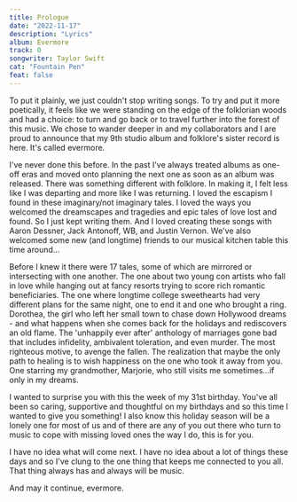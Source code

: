 ```yaml
---
title: Prologue
date: "2022-11-17"
description: "Lyrics"
album: Evermore
track: 0
songwriter: Taylor Swift
cat: "Fountain Pen"
feat: false
---
```


To put it plainly, we just couldn't stop writing songs. To try and put it more poetically, it feels like we were standing on the edge of the folklorian woods and had a choice: to turn and go back or to travel further into the forest of this music. We chose to wander deeper in and my collaborators and I are proud to announce that my 9th studio album and folklore's sister record is here. It's called evermore.

I've never done this before. In the past I've always treated albums as one-off eras and moved onto planning the next one as soon as an album was released. There was something different with folklore. In making it, I felt less like I was departing and more like I was returning. I loved the escapism I found in these imaginary/not imaginary tales. I loved the ways you welcomed the dreamscapes and tragedies and epic tales of love lost and found. So I just kept writing them. And I loved creating these songs with Aaron Dessner, Jack Antonoff, WB, and Justin Vernon. We've also welcomed some new (and longtime) friends to our musical kitchen table this time around...

Before I knew it there were 17 tales, some of which are mirrored or intersecting with one another. The one about two young con artists who fall in love while hanging out at fancy resorts trying to score rich romantic beneficiaries. The one where longtime college sweethearts had very different plans for the same night, one to end it and one who brought a ring. Dorothea, the girl who left her small town to chase down Hollywood dreams - and what happens when she comes back for the holidays and rediscovers an old flame. The 'unhappily ever after' anthology of marriages gone bad that includes infidelity, ambivalent toleration, and even murder. The most righteous motive, to avenge the fallen. The realization that maybe the only path to healing is to wish happiness on the one who took it away from you. One starring my grandmother, Marjorie, who still visits me sometimes...if only in my dreams.

I wanted to surprise you with this the week of my 31st birthday. You've all been so caring, supportive and thoughtful on my birthdays and so this time I wanted to give you something! I also know this holiday season will be a lonely one for most of us and of there are any of you out there who turn to music to cope with missing loved ones the way I do, this is for you.

I have no idea what will come next. I have no idea about a lot of things these days and so I've clung to the one thing that keeps me connected to you all. That thing always has and always will be music.

And may it continue,
evermore.
